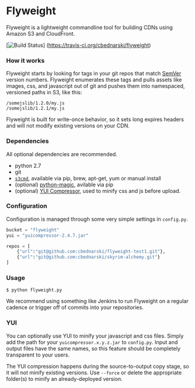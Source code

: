 # Flyweight

Flyweight is a lightweight commandline tool for building CDNs using Amazon S3 and CloudFront.

[![Build Status](https://travis-ci.org/cbednarski/flyweight.png)]
(https://travis-ci.org/cbednarski/flyweight)

### How it works

Flyweight starts by looking for tags in your git repos that match [SemVer](http://semver.org/) version numbers. Flyweight enumerates these tags and pulls assets like images, css, and javascript out of git and pushes them into namespaced, versioned paths in S3, like this:

	/somejslib/1.2.0/my.js
	/somejslib/1.2.1/my.js

Flyweight is built for write-once behavior, so it sets long expires headers and will not modify existing versions on your CDN.

### Dependencies

All optional dependencies are recommended.

- python 2.7
- git
- [`s3cmd`](http://s3tools.org/s3cmd), available via pip, brew, apt-get, yum or manual install
- (optional) [python-magic](http://pypi.python.org/pypi/python-magic/), avilable via pip
- (optional) [YUI Compressor](https://github.com/yui/yuicompressor/downloads), used to minify css and js before upload.

### Configuration

Configuration is managed through some very simple settings in `config.py`.

```python
bucket = "flyweight"
yui = "yuicompressor-2.4.7.jar"

repos = [
    {"url":"git@github.com:cbednarski/flyweight-test1.git"},
    {"url":"git@github.com:cbednarski/skyrim-alchemy.git"}
]
```

### Usage

	$ python flyweight.py

We recommend using something like Jenkins to run Flyweight on a regular cadence or trigger off of commits into your repositories.

### YUI

You can optionally use YUI to minify your javascript and css files. Simply add the path for your `yuicompressor.x.y.z.jar` to `config.py`. Input and output files have the same names, so this feature should be completely transparent to your users.

The YUI compression happens during the source-to-output copy stage, so it will not minify existing versions. Use `--force` or delete the appropriate folder(s) to minify an already-deployed version.